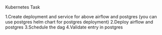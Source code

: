Kubernetes Task

1.Create deployment and service for above airflow and postgres (you can use postgres helm chart for postgres deployment)
2.Deploy airflow and postgres
3.Schedule the dag
4.Validate entry in postgres
